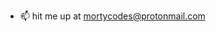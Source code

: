 - 📫 hit me up at mortycodes@protonmail.com

<!---
mortycodes/mortycodes is a ✨ special ✨ repository because its `README.md` (this file) appears on your GitHub profile.
You can click the Preview link to take a look at your changes.
--->
